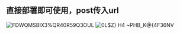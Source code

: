 ## 直接部署即可使用，post传入url

![FDWQMSBIX3%QR40R59Q3OUL](https://github.com/raindrop-hb/douyin_jx/assets/72308008/38e0eebd-8bbe-4667-8932-beaf3dbefd30)
![0L$Z} H4 ~PHB_K@{4F36NV](https://github.com/raindrop-hb/douyin_jx/assets/72308008/5dc665c7-5248-4a9a-8b86-840aa70464c2)

